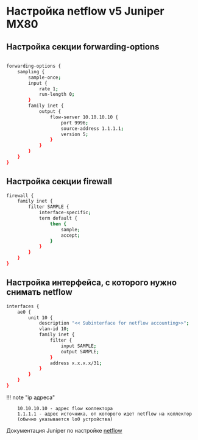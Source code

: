 # Настройка netflow v5 Juniper MX80

## Настройка секции forwarding-options

```bash

forwarding-options {
    sampling {
        sample-once;
        input {
            rate 1;
            run-length 0;
        }
        family inet {
            output {
                flow-server 10.10.10.10 {
                    port 9996;
                    source-address 1.1.1.1;
                    version 5;
                }
            }
        }
    }
}
```

## Настройка секции firewall
```bash
firewall {
    family inet {
        filter SAMPLE {
            interface-specific;
            term default {
                then {
                    sample;
                    accept;
                }
            }
        }
    }
}
```

## Настройка интерфейса, с которого нужно снимать netflow
```bash
interfaces {
	ae0 {
		unit 10 {
            description "<< Subinterface for netflow accounting>>";
            vlan-id 10;
            family inet {
                filter {
                    input SAMPLE;
                    output SAMPLE;
                }
                address x.x.x.x/31;
            }
        }
    }
}
```

!!! note "ip адреса"
```
	10.10.10.10 - адрес flow коллектора
	1.1.1.1 - адрес источника, от которого идет netflow на коллектор 
	(обычно указывается lo0 устройства)
```


Документация Juniper по настройке [netflow](https://www.juniper.net/documentation/en_US/junos/information-products/pathway-pages/services-interfaces/flow-monitoring.pdf) 
